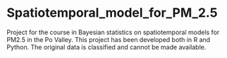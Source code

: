 # Spatiotemporal_model_for_PM_2.5
Project for the course in Bayesian statistics on spatiotemporal models for PM2.5 in the Po Valley.
This project has been developed both in R and Python. The original data is classified and cannot be made available. 
